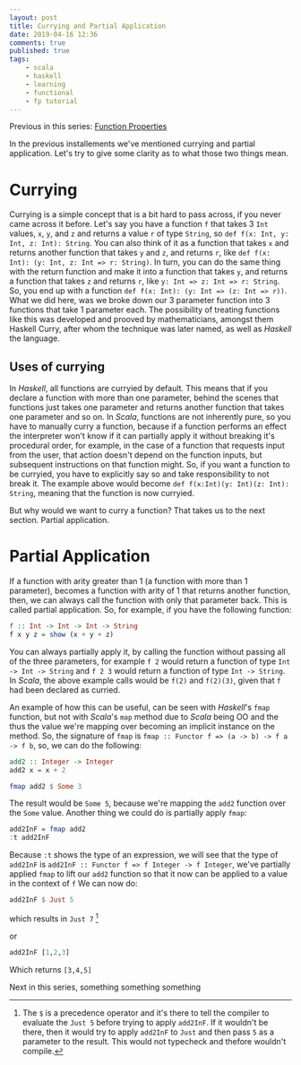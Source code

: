 ```yaml
---
layout: post
title: Currying and Partial Application
date: 2019-04-16 12:36
comments: true
published: true
tags:
    - scala
    - haskell
    - learning
    - functional
    - fp tutorial
---
```


Previous in this series: [Function Properties](/articles/Function-Properties/)

In the previous installements we've mentioned currying and partial application.
Let's try to give some clarity as to what those two things mean.

# Currying

Currying is a simple concept that is a bit hard to pass across, if you never
came across it before. Let's say you have a function `f` that takes 3 `Int`
values, `x`, `y`, and `z` and returns a value `r` of type `String`, so
`def f(x: Int, y: Int, z: Int): String`. You can also think of it as a function
that takes `x` and returns another function that takes `y` and `z`, and returns
`r`, like `def f(x: Int): (y: Int, z: Int => r: String)`. In turn, you can do the
same thing with the return function and make it into a function that takes `y`,
and returns a function that takes `z` and returns `r`, like
`y: Int => z: Int => r: String`. So, you end up with a function
`def f(x: Int): (y: Int => (z: Int => r))`.
What we did here, was we broke down our 3 parameter function into 3 functions that
take 1 parameter each.
The possibility of treating functions like this was developed and prooved by
mathematicians, amongst them Haskell Curry, after whom the technique was later
named, as well as _Haskell_ the language.

## Uses of currying

In _Haskell_, all functions are curryied by default. This means that if you declare
a function with more than one parameter, behind the scenes that functions just takes
one parameter and returns another function that takes one parameter and so on.
In _Scala_, functions are not inherently pure, so you have to manually curry a function,
because if a function performs an effect the interpreter won't know if it can partially
apply it without breaking it's procedural order, for example, in the case of a function
that requests input from the user, that action doesn't depend on the function inputs, but
subsequent instructions on that function might. So, if you want a function to be curryied,
you have to explicitly say so and take responsibility to not break it. The example above
would become `def f(x:Int)(y: Int)(z: Int): String`, meaning that the function is now curryied.

But why would we want to curry a function?
That takes us to the next section. Partial application.

# Partial Application

If a function with arity greater than 1 (a function with more than 1
parameter), becomes a function with arity of 1 that returns another function,
then, we can always call the function with only that parameter back. This is
called partial application. So, for example, if you have the following
function:

```Haskell
f :: Int -> Int -> Int -> String
f x y z = show (x + y + z)
```

You can always partially apply it, by calling the function without passing all
of the three parameters, for example `f 2` would return a function of type
`Int -> Int -> String` and `f 2 3` would return a function of type
`Int -> String`. In _Scala_, the above example calls would be `f(2)` and
`f(2)(3)`, given that `f` had been declared as curried.

An example of how this can be useful, can be seen with _Haskell_'s `fmap`
function, but not with _Scala_'s `map` method due to _Scala_ being OO and the
thus the value we're mapping over becoming an implicit instance on the
method.
So, the signature of `fmap` is `fmap :: Functor f => (a -> b) -> f a -> f b`, so, we can do the
following:

```Haskell
add2 :: Integer -> Integer
add2 x = x + 2

fmap add2 $ Some 3
```

The result would be `Some 5`, because we're mapping the `add2` function over
the `Some` value. Another thing we could do is partially apply `fmap`:

```Haskell
add2InF = fmap add2
:t add2InF
```
Because `:t` shows the type of an expression, we will see that the type of
`add2InF` is `add2InF :: Functor f => f Integer -> f Integer`, we've partially applied `fmap` to lift
our `add2` function so that it now can be applied to a value in the context of `f`
We can now do:

```Haskell
add2InF $ Just 5
```

which results in `Just 7` [^1]

or

```Haskell
add2InF [1,2,3]
```

Which returns `[3,4,5]`

Next in this series, something something something

[^1]: The `$` is a precedence operator and it's there to tell the compiler to
  evaluate the `Just 5` before trying to apply `add2InF`. If it wouldn't be
  there, then it would try to apply `add2InF` to `Just` and then pass `5` as a
  parameter to the result. This would not typecheck and thefore wouldn't
  compile.
